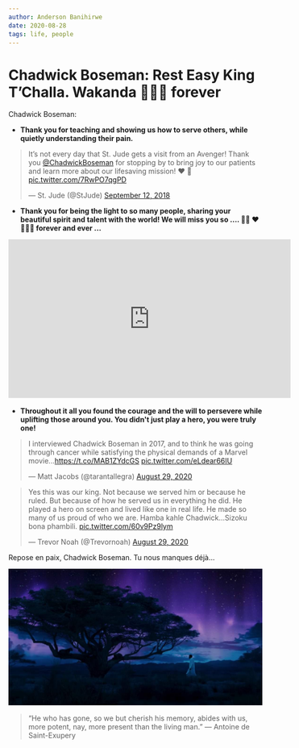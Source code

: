 ```yaml
---
author: Anderson Banihirwe
date: 2020-08-28
tags: life, people
---
```


# Chadwick Boseman: Rest Easy King T’Challa. Wakanda 🙅🏾‍♂️ forever

Chadwick Boseman:

- **Thank you for teaching and showing us how to serve others, while quietly understanding their pain.**

<blockquote class="twitter-tweet"><p lang="en" dir="ltr">It’s not every day that St. Jude gets a visit from an Avenger! Thank you <a href="https://twitter.com/chadwickboseman?ref_src=twsrc%5Etfw">@ChadwickBoseman</a> for stopping by to bring joy to our patients and learn more about our lifesaving mission! ❤ 🎉 <a href="https://t.co/7RwPO7qgPD">pic.twitter.com/7RwPO7qgPD</a></p>&mdash; St. Jude (@StJude) <a href="https://twitter.com/StJude/status/1040003392444264464?ref_src=twsrc%5Etfw">September 12, 2018</a></blockquote> <script async src="https://platform.twitter.com/widgets.js" charset="utf-8"></script>

- **Thank you for being the light to so many people, sharing your beautiful spirit and talent with the world! We will miss you so .... ✊🏾 ❤️ 🙅🏾‍♂️ forever and ever ...**

<iframe width="560" height="315" src="https://www.youtube.com/embed/expKmfdoo28" frameborder="0" allow="accelerometer; autoplay; encrypted-media; gyroscope; picture-in-picture" allowfullscreen></iframe>

- **Throughout it all you found the courage and the will to persevere while uplifting those around you. You didn't just play a hero, you were truly one!**

<blockquote class="twitter-tweet"><p lang="en" dir="ltr">I interviewed Chadwick Boseman in 2017, and to think he was going through cancer while satisfying the physical demands of a Marvel movie...<a href="https://t.co/MAB1ZYdcGS">https://t.co/MAB1ZYdcGS</a> <a href="https://t.co/eLdear66IU">pic.twitter.com/eLdear66IU</a></p>&mdash; Matt Jacobs (@tarantallegra) <a href="https://twitter.com/tarantallegra/status/1299544269099802624?ref_src=twsrc%5Etfw">August 29, 2020</a></blockquote> <script async src="https://platform.twitter.com/widgets.js" charset="utf-8"></script>

<blockquote class="twitter-tweet" data-dnt="true"><p lang="en" dir="ltr">Yes this was our king. Not because we served him or because he ruled. But because of how he served us in everything he did. He played a hero on screen and lived like one in real life. He made so many of us proud of who we are. Hamba kahle Chadwick...Sizoku bona phambili. <a href="https://t.co/60v9Pz9lym">pic.twitter.com/60v9Pz9lym</a></p>&mdash; Trevor Noah (@Trevornoah) <a href="https://twitter.com/Trevornoah/status/1299771378745462784?ref_src=twsrc%5Etfw">August 29, 2020</a></blockquote> <script async src="https://platform.twitter.com/widgets.js" charset="utf-8"></script>

Repose en paix, Chadwick Boseman. Tu nous manques déjà...

![black-panther](../../_static/images/black-panther.jpeg)

> “He who has gone, so we but cherish his memory, abides with us, more potent, nay, more present than the living man.” — Antoine de Saint-Exupery
